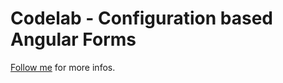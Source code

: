 # Codelab - Configuration based Angular Forms

[Follow me](https://twitter.com/juristr) for more infos.
